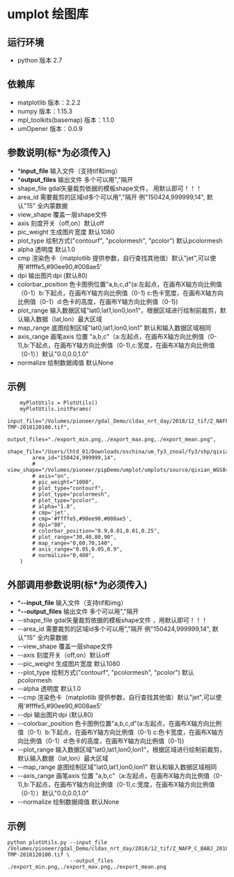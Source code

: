 # umplot 绘图库
## 运行环境
* python 版本 2.7

## 依赖库
* matplotlib 版本：2.2.2
* numpy 版本：1.15.3
* mpl_toolkits(basemap) 版本：1.1.0
* umOpener 版本：0.0.9 

## 参数说明(标*为必须传入)
* ***input_file** 输入文件（支持tif和img）
* ***output_files** 输出文件 多个可以用","隔开
* shape_file gdal矢量裁剪依据的模板shape文件， 用默认即可！！！
* area_id 需要裁剪的区域id多个可以用","隔开 例"150424,999999,14", 默认"15" 全内蒙数据
* view_shape 覆盖一层shape文件
* axis 刻度开关（off,on）默认off
* pic_weight 生成图片宽度 默认1080
* plot_type 绘制方式("contourf", "pcolormesh", "pcolor") 默认pcolormesh
* alpha 透明度 默认1.0
* cmp 渲染色卡（matplotlib 提供参数，自行查找其他值）默认"jet",可以使用'#ffffe5,#90ee90,#008ae5'
* dpi 输出图片dpi (默认80)
* colorbar_position 色卡图例位置"a,b,c,d"(a:左起点，在画布X轴方向比例值（0-1）b:下起点，在画布Y轴方向比例值（0-1) 
    c:色卡宽度，在画布X轴方向比例值（0-1）d:色卡的高度，在画布Y轴方向比例值（0-1))
* plot_range 输入数据区域"lat0,lat1,lon0,lon1"，根据区域进行绘制前裁剪，默认输入数据（lat,lon）最大区域
* map_range 底图绘制区域"lat0,lat1,lon0,lon1" 默认和输入数据区域相同
* axis_range 画笔axis 位置 "a,b,c"（a:左起点，在画布X轴方向比例值（0-1),b:下起点，在画布Y轴方向比例值（0-1),c:宽度，在画布X轴方向比例值（0-1））默认"0.0,0.0,1.0"
* normalize 绘制数据阈值 默认None

## 示例
```
    myPlotUtils = PlotUtils()
    myPlotUtils.initParams(
        input_file="/Volumes/pioneer/gdal_Demo/cldas_nrt_day/2018/12_tif/Z_NAFP_C_BABJ_20181203230448_P_CLDAS_NRT_ASI_0P0625_DAY-TMP-2018120100.tif",
        output_files="./export_min.png,./export_max.png,./export_mean.png",
        shape_file="/Users/lhtd_01/Downloads/oschina/um_fy3_znoal/fy3/shp/qixian.shp",
        area_id="150424,999999,14",
        # view_shape="/Volumes/pioneer/pipDemo/umplot/umplots/source/qixian_WGS84",
        # axis="on",
        # pic_weight="1000",
        # plot_type="contourf",
        # plot_type="pcolormesh",
        # plot_type="pcolor",
        # alpha="1.0",
        # cmp='jet',
        # cmp='#ffffe5,#90ee90,#008ae5',
        # dpi="80",
        # colorbar_position="0.9,0.01,0.01,0.25",
        # plot_range="30,40,80,90",
        # map_range="0,60,70,140",
        # axis_range="0.05,0.05,0.9",
        # normalize="0,400",
    )
```

## 外部调用参数说明(标*为必须传入)
* ***--input_file** 输入文件（支持tif和img）
* ***--output_files** 输出文件 多个可以用","隔开
* --shape_file gdal矢量裁剪依据的模板shape文件 ，用默认即可！！！
* --area_id 需要裁剪的区域id多个可以用","隔开 例"150424,999999,14", 默认"15" 全内蒙数据
* --view_shape 覆盖一层shape文件
* --axis 刻度开关（off,on）默认off
* --pic_weight 生成图片宽度 默认1080
* --plot_type 绘制方式("contourf", "pcolormesh", "pcolor") 默认pcolormesh
* --alpha 透明度 默认1.0
* --cmp 渲染色卡（matplotlib 提供参数，自行查找其他值）默认"jet",可以使用'#ffffe5,#90ee90,#008ae5'
* --dpi 输出图片dpi (默认80)
* --colorbar_position 色卡图例位置"a,b,c,d"(a:左起点，在画布X轴方向比例值（0-1）b:下起点，在画布Y轴方向比例值（0-1) 
    c:色卡宽度，在画布X轴方向比例值（0-1）d:色卡的高度，在画布Y轴方向比例值（0-1))
* --plot_range 输入数据区域"lat0,lat1,lon0,lon1"，根据区域进行绘制前裁剪，默认输入数据（lat,lon）最大区域
* --map_range 底图绘制区域"lat0,lat1,lon0,lon1" 默认和输入数据区域相同
* --axis_range 画笔axis 位置 "a,b,c"（a:左起点，在画布X轴方向比例值（0-1),b:下起点，在画布Y轴方向比例值（0-1),c:宽度，在画布X轴方向比例值（0-1））默认"0.0,0.0,1.0"
* --normalize 绘制数据阈值 默认None

## 示例
```
python plotUtils.py --input_file /Volumes/pioneer/gdal_Demo/cldas_nrt_day/2018/12_tif/Z_NAFP_C_BABJ_20181203230448_P_CLDAS_NRT_ASI_0P0625_DAY-TMP-2018120100.tif \
                    --output_files ./export_min.png,./export_max.png,./export_mean.png
```